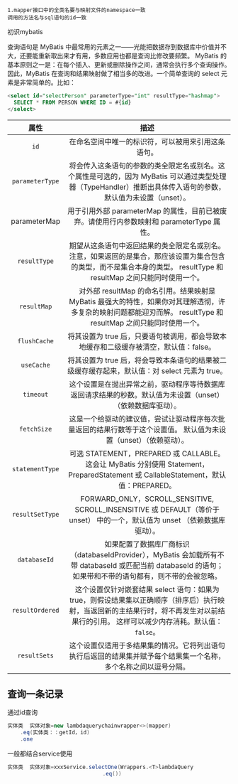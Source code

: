 ```
1.mapper接口中的全类名要与映射文件的namespace一致 
调用的方法名与sql语句的id一致
```





初识mybatis

查询语句是 MyBatis 中最常用的元素之一——光能把数据存到数据库中价值并不大，还要能重新取出来才有用，多数应用也都是查询比修改要频繁。 MyBatis 的基本原则之一是：在每个插入、更新或删除操作之间，通常会执行多个查询操作。因此，MyBatis 在查询和结果映射做了相当多的改进。一个简单查询的 select 元素是非常简单的。比如：





```sql
<select id="selectPerson" parameterType="int" resultType="hashmap">
  SELECT * FROM PERSON WHERE ID = #{id}
</select>
```

|      属性       |                             描述                             |
| :-------------: | :----------------------------------------------------------: |
|      `id`       |      在命名空间中唯一的标识符，可以被用来引用这条语句。      |
| `parameterType` | 将会传入这条语句的参数的类全限定名或别名。这个属性是可选的，因为 MyBatis 可以通过类型处理器（TypeHandler）推断出具体传入语句的参数，默认值为未设置（unset）。 |
|  parameterMap   | 用于引用外部 parameterMap 的属性，目前已被废弃。请使用行内参数映射和 parameterType 属性。 |
|  `resultType`   | 期望从这条语句中返回结果的类全限定名或别名。 注意，如果返回的是集合，那应该设置为集合包含的类型，而不是集合本身的类型。 resultType 和 resultMap 之间只能同时使用一个。 |
|   `resultMap`   | 对外部 resultMap 的命名引用。结果映射是 MyBatis 最强大的特性，如果你对其理解透彻，许多复杂的映射问题都能迎刃而解。 resultType 和 resultMap 之间只能同时使用一个。 |
|  `flushCache`   | 将其设置为 true 后，只要语句被调用，都会导致本地缓存和二级缓存被清空，默认值：false。 |
|   `useCache`    | 将其设置为 true 后，将会导致本条语句的结果被二级缓存缓存起来，默认值：对 select 元素为 true。 |
|    `timeout`    | 这个设置是在抛出异常之前，驱动程序等待数据库返回请求结果的秒数。默认值为未设置（unset）（依赖数据库驱动）。 |
|   `fetchSize`   | 这是一个给驱动的建议值，尝试让驱动程序每次批量返回的结果行数等于这个设置值。 默认值为未设置（unset）（依赖驱动）。 |
| `statementType` | 可选 STATEMENT，PREPARED 或 CALLABLE。这会让 MyBatis 分别使用 Statement，PreparedStatement 或 CallableStatement，默认值：PREPARED。 |
| `resultSetType` | FORWARD_ONLY，SCROLL_SENSITIVE, SCROLL_INSENSITIVE 或 DEFAULT（等价于 unset） 中的一个，默认值为 unset （依赖数据库驱动）。 |
|  `databaseId`   | 如果配置了数据库厂商标识（databaseIdProvider），MyBatis 会加载所有不带 databaseId 或匹配当前 databaseId 的语句；如果带和不带的语句都有，则不带的会被忽略。 |
| `resultOrdered` | 这个设置仅针对嵌套结果 select 语句：如果为 true，则假设结果集以正确顺序（排序后）执行映射，当返回新的主结果行时，将不再发生对以前结果行的引用。 这样可以减少内存消耗。默认值：`false`。 |
|  `resultSets`   | 这个设置仅适用于多结果集的情况。它将列出语句执行后返回的结果集并赋予每个结果集一个名称，多个名称之间以逗号分隔。 |



## 查询一条记录

通过id查询

```java
实体类  实体对象=new lambdaquerychainwrapper<>(mapper)
    .eq(实体类：：getId，id)
    .one
```

一般都结合service使用

```java
实体类  实体对象=xxxService.selectOne(Wrappers.<T>lambdaQuery
                              .eq())
```


